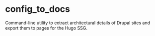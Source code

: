 # config_to_docs
Command-line utility to extract architectural details of Drupal sites and export them to pages for the Hugo SSG.

